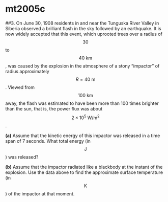 # mt2005c

##3.
On June 30, 1908 residents in and near the Tunguska River Valley in Siberia observed a brilliant flash in the sky followed by an earthquake. It is now widely accepted that this event, which uprooted trees over a radius of $$30$$ to $$40\:\text{km}$$, was caused by the explosion in the atmosphere of a stony “impactor” of radius approximately $$R=40\:\text{m}$$. Viewed from $$100\:\text{km}$$ away, the flash was estimated to have been more than 100 times brighter than the sun, that is, the power flux was about $$2\times10^5\:\text{W}/\text{m}^2$$.

**(a)** Assume that the kinetic energy of this impactor was released in a time span of 7 seconds. What total energy (in $$\text{J}$$) was released?

**(b)** Assume that the impactor radiated like a blackbody at the instant of the explosion. Use the data above to find the approximate surface temperature (in $$\text{K}$$) of the impactor at that moment.


